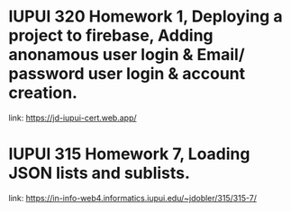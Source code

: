 # IUPUI 320 Homework 1, Deploying a project to firebase, Adding anonamous user login & Email/ password user login & account creation.

link: https://jd-iupui-cert.web.app/

# IUPUI 315 Homework 7, Loading JSON lists and sublists.

link:
https://in-info-web4.informatics.iupui.edu/~jdobler/315/315-7/
